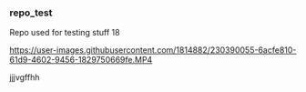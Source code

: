 ### repo_test
Repo used for testing stuff 18




https://user-images.githubusercontent.com/1814882/230390055-6acfe810-61d9-4602-9456-1829750669fe.MP4




jjjvgffhh
